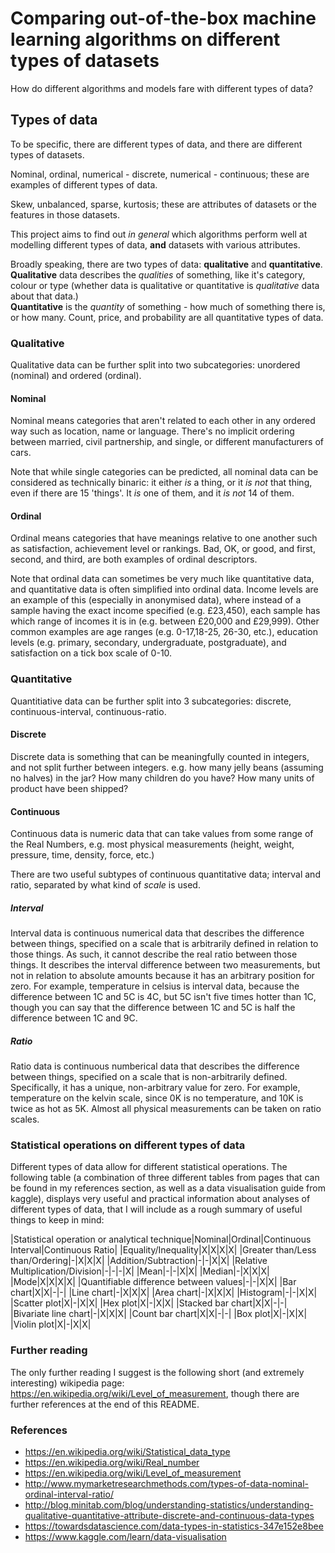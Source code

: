 # Comparing out-of-the-box machine learning algorithms on different types of datasets
How do different algorithms and models fare with different types of data?

## Types of data
To be specific, there are different types of data, and there are different types of datasets. 

Nominal, ordinal, numerical - discrete, numerical - continuous; these are examples of different types of data. 

Skew, unbalanced, sparse, kurtosis; these are attributes of datasets or the features in those datasets. 

This project aims to find out *in general* which algorithms perform well at modelling different types of data, **and** datasets with various attributes. 

Broadly speaking, there are two types of data: **qualitative** and **quantitative**.  
**Qualitative** data describes the *qualities* of something, like it's category, colour or type (whether data is qualitative or quantitative is *qualitative* data about that data.)  
**Quantitative** is the *quantity* of something - how much of something there is, or how many. Count, price, and probability are all quantitative types of data. 

### Qualitative
Qualitative data can be further split into two subcategories: unordered (nominal) and ordered (ordinal). 

#### Nominal
Nominal means categories that aren't related to each other in any ordered way such as location, name or language. There's no implicit ordering between married, civil partnership, and single, or different manufacturers of cars. 

Note that while single categories can be predicted, all nominal data can be considered as technically binaric: it either *is* a thing, or it *is not* that thing, even if there are 15 'things'. It *is* one of them, and it *is not* 14 of them. 


#### Ordinal 
Ordinal means categories that have meanings relative to one another such as satisfaction, achievement level or rankings. Bad, OK, or good, and first, second, and third, are both examples of ordinal descriptors. 

Note that ordinal data can sometimes be very much like quantitative data, and quantitative data is often simplified into ordinal data. Income levels are an example of this (especially in anonymised data), where instead of a sample having the exact income specified (e.g. £23,450), each sample has which range of incomes it is in (e.g. between £20,000 and £29,999). Other common examples are age ranges (e.g. 0-17,18-25, 26-30, etc.), education levels (e.g. primary, secondary, undergraduate, postgraduate), and satisfaction on a tick box scale of 0-10. 

### Quantitative
Quantitiative data can be further split into 3 subcategories: discrete, continuous-interval, continuous-ratio. 

#### Discrete
Discrete data is something that can be meaningfully counted in integers, and not split further between integers. e.g. how many jelly beans (assuming no halves) in the jar? How many children do you have? How many units of product have been shipped? 

#### Continuous
Continuous data is numeric data that can take values from some range of the Real Numbers, e.g. most physical measurements (height, weight, pressure, time, density, force, etc.)

There are two useful subtypes of continuous quantitative data; interval and ratio, separated by what kind of *scale* is used. 

##### Interval
Interval data is continuous numerical data that describes the difference between things, specified on a scale that is arbitrarily defined in relation to those things. As such, it cannot describe the real ratio between those things. It describes the interval difference between two measurements, but not in relation to absolute amounts because it has an arbitrary position for zero. For example, temperature in celsius is interval data, because the difference between 1C and 5C is 4C, but 5C isn't five times hotter than 1C, though you can say that the difference between 1C and 5C is half the difference between 1C and 9C. 

##### Ratio
Ratio data is continuous numberical data that describes the difference between things, specified on a scale that is non-arbitrarily defined. Specifically, it has a unique, non-arbitrary value for zero. For example, temperature on the kelvin scale, since 0K is no temperature, and 10K is twice as hot as 5K. Almost all physical measurements can be taken on ratio scales. 

### Statistical operations on different types of data
Different types of data allow for different statistical operations. The following table (a combination of three different tables from pages that can be found in my references section, as well as a data visualisation guide from kaggle), displays very useful and practical information about analyses of different types of data, that I will include as a rough summary of useful things to keep in mind: 

|Statistical operation or analytical technique|Nominal|Ordinal|Continuous Interval|Continuous Ratio|
|Equality/Inequality|X|X|X|X|
|Greater than/Less than/Ordering|-|X|X|X|
|Addition/Subtraction|-|-|X|X|
|Relative Multiplication/Division|-|-|-|X|
|Mean|-|-|X|X|
|Median|-|X|X|X|
|Mode|X|X|X|X|
|Quantifiable difference between values|-|-|X|X|
|Bar chart|X|X|-|-|
|Line chart|-|X|X|X|
|Area chart|-|X|X|X|
|Histogram|-|-|X|X|
|Scatter plot|X|-|X|X|
|Hex plot|X|-|X|X|
|Stacked bar chart|X|X|-|-|
|Bivariate line chart|-|X|X|X|
|Count bar chart|X|X|-|-|
|Box plot|X|-|X|X|
|Violin plot|X|-|X|X|

### Further reading
The only further reading I suggest is the following short (and extremely interesting) wikipedia page: https://en.wikipedia.org/wiki/Level_of_measurement, though there are further references at the end of this README. 


    
### References
- https://en.wikipedia.org/wiki/Statistical_data_type
- https://en.wikipedia.org/wiki/Real_number
- https://en.wikipedia.org/wiki/Level_of_measurement
- http://www.mymarketresearchmethods.com/types-of-data-nominal-ordinal-interval-ratio/
- http://blog.minitab.com/blog/understanding-statistics/understanding-qualitative-quantitative-attribute-discrete-and-continuous-data-types
- https://towardsdatascience.com/data-types-in-statistics-347e152e8bee
- https://www.kaggle.com/learn/data-visualisation